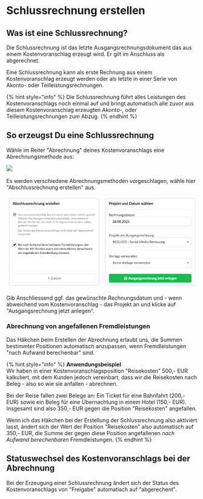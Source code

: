 # Schlussrechnung erstellen

## Was ist eine Schlussrechnung?

Die Schlussrechnung ist das letzte Ausgangsrechnungsdokument das aus einem Kostenvoranschlag erzeugt wird. Er gilt im Anschluss als abgerechnet.

Eine Schlussrechnung kann als erste Rechnung aus einem Kostenvoranschlag erzeugt werden oder als letzte in einer Serie von Akonto- oder Teilleistungsrechnungen.

{% hint style="info" %}
Die Schlussrechnung führt alles Leistungen des Kostenvoranschlags noch einmal auf und bringt automatisch alle zuvor aus diesem Kostenvoranschlag erzeugten Akonto-, oder Teilleistungsrechnungen zum Abzug.
{% endhint %}

## So erzeugst Du eine Schlussrechnung

Wähle im Reiter "Abrechnung" deines Kostenvoranschlags eine Abrechnungsmethode aus:

![](../../../.gitbook/assets/bildschirmfoto-2020-03-08-um-15.43.45.png)

Es werden verschiedene Abrechnungsmethoden vorgeschlagen, wähle hier "Abschlussrechnung erstellen" aus.

![](../../../.gitbook/assets/bildschirmfoto-2021-08-28-um-15.05.29.png)

Gib Anschliessend ggf. das gewünschte Rechnungsdatum  und - wenn abweichend vom Kostenvoranschlag - das Projekt an und klicke auf "Ausgangsrechnung jetzt anlegen".

### Abrechnung von angefallenen Fremdleistungen

Das Häkchen beim Erstellen der Abrechnung erlaubt uns, die Summen bestimmter Positionen automatisch anzupassen, wenn Fremdleistungen "nach Aufwand berechenbar" sind.

{% hint style="info" %}
**Anwendungsbeispiel**  
Wir haben in einer Kostenvoranschlagsposition "Reisekosten" 500,- EUR kalkuliert, mit dem Kunden jedoch vereinbart, dass wir die Reisekosten nach Beleg - also so wie sie anfallen - abrechnen.

Bei der Reise fallen zwei Belege an: Ein Ticket für eine Bahnfahrt \(200,- EUR\) sowie ein Beleg für eine Übernachtung in einem Hotel \(150,- EUR\).  
Insgesamt sind also 350,- EUR gegen die Position "Reisekosten" angefallen.  
  
Wenn ich das Häkchen bei der Erstellung der Schlussrechnung also aktiviert lasst, ändert sich der Wert der Position "Reisekosten" also automatisch auf 350,- EUR, die Summe der gegen diese Position angefallenen _nach Aufwand berechenbaren_ Fremdleistungen.
{% endhint %}



## Statuswechsel des Kostenvoranschlags bei der Abrechnung

Bei der Erzeugung einer Schlussrechnung ändert sich der Status des Kostenvoranschlags von "Freigabe" automatisch auf "abgerechent".

